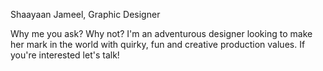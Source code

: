 Shaayaan Jameel, Graphic Designer

Why me you ask? Why not? I'm an adventurous designer looking to make her mark in the world with quirky, fun and creative production values. If you're interested let's talk!

